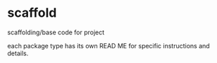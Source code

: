 # scaffold
scaffolding/base code for project

each package type has its own READ ME for specific instructions and details.
